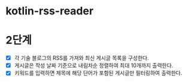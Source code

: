 # kotlin-rss-reader

# 2단계
- [x] 각 기술 블로그의 RSS를 가져와 최신 게시글 목록을 구성한다.
- [x] 게시글은 작성 날짜 기준으로 내림차순 정렬하여 최대 10개까지 출력한다.
- [x] 키워드를 입력하면 제목에 해당 단어가 포함된 게시글만 필터링하여 출력한다.
